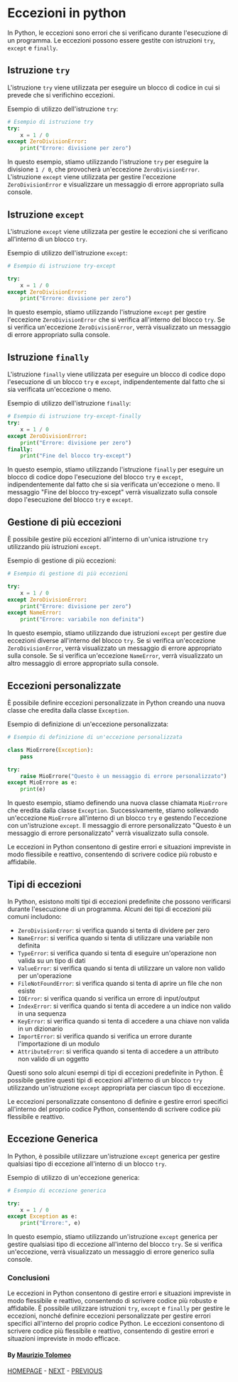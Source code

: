 # Eccezioni in python

In Python, le eccezioni sono errori che si verificano durante l'esecuzione di un programma. Le eccezioni possono essere gestite con istruzioni `try`, `except` e `finally`.

## Istruzione `try`

L'istruzione `try` viene utilizzata per eseguire un blocco di codice in cui si prevede che si verifichino eccezioni.

Esempio di utilizzo dell'istruzione `try`:

```python
# Esempio di istruzione try
try:
    x = 1 / 0
except ZeroDivisionError:
    print("Errore: divisione per zero")
```

In questo esempio, stiamo utilizzando l'istruzione `try` per eseguire la divisione `1 / 0`, che provocherà un'eccezione `ZeroDivisionError`. L'istruzione `except` viene utilizzata per gestire l'eccezione `ZeroDivisionError` e visualizzare un messaggio di errore appropriato sulla console.

## Istruzione `except`

L'istruzione `except` viene utilizzata per gestire le eccezioni che si verificano all'interno di un blocco `try`.

Esempio di utilizzo dell'istruzione `except`:

```python
# Esempio di istruzione try-except

try:
    x = 1 / 0
except ZeroDivisionError:
    print("Errore: divisione per zero")
```

In questo esempio, stiamo utilizzando l'istruzione `except` per gestire l'eccezione `ZeroDivisionError` che si verifica all'interno del blocco `try`. Se si verifica un'eccezione `ZeroDivisionError`, verrà visualizzato un messaggio di errore appropriato sulla console.

## Istruzione `finally`

L'istruzione `finally` viene utilizzata per eseguire un blocco di codice dopo l'esecuzione di un blocco `try` e `except`, indipendentemente dal fatto che si sia verificata un'eccezione o meno.

Esempio di utilizzo dell'istruzione `finally`:

```python
# Esempio di istruzione try-except-finally
try:
    x = 1 / 0
except ZeroDivisionError:
    print("Errore: divisione per zero")
finally:
    print("Fine del blocco try-except")
```

In questo esempio, stiamo utilizzando l'istruzione `finally` per eseguire un blocco di codice dopo l'esecuzione del blocco `try` e `except`, indipendentemente dal fatto che si sia verificata un'eccezione o meno. Il messaggio "Fine del blocco try-except" verrà visualizzato sulla console dopo l'esecuzione del blocco `try` e `except`.

## Gestione di più eccezioni

È possibile gestire più eccezioni all'interno di un'unica istruzione `try` utilizzando più istruzioni `except`.

Esempio di gestione di più eccezioni:

```python
# Esempio di gestione di più eccezioni

try:
    x = 1 / 0
except ZeroDivisionError:
    print("Errore: divisione per zero")
except NameError:
    print("Errore: variabile non definita")
```

In questo esempio, stiamo utilizzando due istruzioni `except` per gestire due eccezioni diverse all'interno del blocco `try`. Se si verifica un'eccezione `ZeroDivisionError`, verrà visualizzato un messaggio di errore appropriato sulla console. Se si verifica un'eccezione `NameError`, verrà visualizzato un altro messaggio di errore appropriato sulla console.

## Eccezioni personalizzate

È possibile definire eccezioni personalizzate in Python creando una nuova classe che eredita dalla classe `Exception`.

Esempio di definizione di un'eccezione personalizzata:

```python
# Esempio di definizione di un'eccezione personalizzata

class MioErrore(Exception):
    pass

try:
    raise MioErrore("Questo è un messaggio di errore personalizzato")
except MioErrore as e:
    print(e)
```

In questo esempio, stiamo definendo una nuova classe chiamata `MioErrore` che eredita dalla classe `Exception`. Successivamente, stiamo sollevando un'eccezione `MioErrore` all'interno di un blocco `try` e gestendo l'eccezione con un'istruzione `except`. Il messaggio di errore personalizzato "Questo è un messaggio di errore personalizzato" verrà visualizzato sulla console.

Le eccezioni in Python consentono di gestire errori e situazioni impreviste in modo flessibile e reattivo, consentendo di scrivere codice più robusto e affidabile.

## Tipi di eccezioni

In Python, esistono molti tipi di eccezioni predefinite che possono verificarsi durante l'esecuzione di un programma. Alcuni dei tipi di eccezioni più comuni includono:

- `ZeroDivisionError`: si verifica quando si tenta di dividere per zero
- `NameError`: si verifica quando si tenta di utilizzare una variabile non definita
- `TypeError`: si verifica quando si tenta di eseguire un'operazione non valida su un tipo di dati
- `ValueError`: si verifica quando si tenta di utilizzare un valore non valido per un'operazione
- `FileNotFoundError`: si verifica quando si tenta di aprire un file che non esiste
- `IOError`: si verifica quando si verifica un errore di input/output
- `IndexError`: si verifica quando si tenta di accedere a un indice non valido in una sequenza
- `KeyError`: si verifica quando si tenta di accedere a una chiave non valida in un dizionario
- `ImportError`: si verifica quando si verifica un errore durante l'importazione di un modulo
- `AttributeError`: si verifica quando si tenta di accedere a un attributo non valido di un oggetto

Questi sono solo alcuni esempi di tipi di eccezioni predefinite in Python. È possibile gestire questi tipi di eccezioni all'interno di un blocco `try` utilizzando un'istruzione `except` appropriata per ciascun tipo di eccezione.

Le eccezioni personalizzate consentono di definire e gestire errori specifici all'interno del proprio codice Python, consentendo di scrivere codice più flessibile e reattivo.

## Eccezione Generica

In Python, è possibile utilizzare un'istruzione `except` generica per gestire qualsiasi tipo di eccezione all'interno di un blocco `try`.

Esempio di utilizzo di un'eccezione generica:

```python
# Esempio di eccezione generica

try:
    x = 1 / 0
except Exception as e:
    print("Errore:", e)
```

In questo esempio, stiamo utilizzando un'istruzione `except` generica per gestire qualsiasi tipo di eccezione all'interno del blocco `try`. Se si verifica un'eccezione, verrà visualizzato un messaggio di errore generico sulla console.

### Conclusioni

Le eccezioni in Python consentono di gestire errori e situazioni impreviste in modo flessibile e reattivo, consentendo di scrivere codice più robusto e affidabile. È possibile utilizzare istruzioni `try`, `except` e `finally` per gestire le eccezioni, nonché definire eccezioni personalizzate per gestire errori specifici all'interno del proprio codice Python. Le eccezioni consentono di scrivere codice più flessibile e reattivo, consentendo di gestire errori e situazioni impreviste in modo efficace.

#### By [Maurizio Tolomeo](https://github.com/moris88)

[HOMEPAGE](https://moris88.github.io/formazione-python/) - [NEXT](/lezioni/lezione15.md) - [PREVIOUS](/lezioni/lezione13.md)
